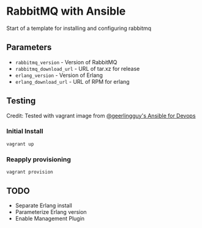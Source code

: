 # RabbitMQ with Ansible

Start of a template for installing and configuring rabbitmq

## Parameters

 * `rabbitmq_version` - Version of RabbitMQ
 * `rabbitmq_download_url` - URL of tar.xz for release
 * `erlang_version` - Version of Erlang
 * `erlang_download_url` - URL of RPM for erlang

## Testing

Credit: Tested with vagrant image from [@geerlingguy's Ansible for Devops](https://github.com/geerlingguy/ansible-for-devops)

### Initial Install
```
vagrant up
```

### Reapply provisioning
```
vagrant provision
```

## TODO

 * Separate Erlang install
 * Parameterize Erlang version
 * Enable Management Plugin
